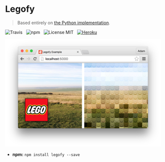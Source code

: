 # Legofy

> Based entirely on [the Python implementation](https://github.com/JuanPotato/Legofy).

![Travis](http://img.shields.io/travis/Wildhoney/Legofy.svg?style=flat-square)
&nbsp;
![npm](http://img.shields.io/npm/v/legofy.svg?style=flat-square)
&nbsp;
![License MIT](http://img.shields.io/badge/License-MIT-lightgrey.svg?style=flat-square)
&nbsp;
[![Heroku](https://img.shields.io/badge/web-Heroku-blue.svg?style=flat-square)](http://legofy.herokuapp.com/)

![Screenshot](media/screenshot.png)

* **npm:** `npm install legofy --save`
